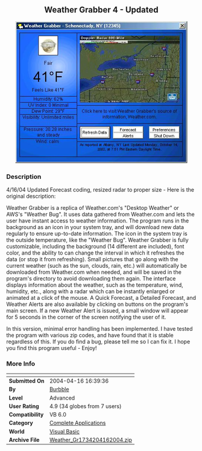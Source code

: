 ﻿<div align="center">

## Weather Grabber 4 \- Updated

<img src="PIC20039251540256349.jpg">
</div>

### Description

4/16/04 Updated Forecast coding, resized radar to proper size - Here is the original description:

Weather Grabber is a replica of Weather.com's "Desktop Weather" or AWS's "Weather Bug". It uses data gathered from Weather.com and lets the user have instant access to weather information. The program runs in the background as an icon in your system tray, and will download new data regularly to ensure up-to-date information. The icon in the system tray is the outside temperature, like the "Weather Bug". Weather Grabber is fully customizable, including the background (14 different are included), font color, and the ability to can change the interval in which it refreshes the data (or stop it from refreshing). Small pictures that go along with the current weather (such as the sun, clouds, rain, etc.) will automatically be downloaded from Weather.com when needed, and will be saved in the program's directory to avoid downloading them again. The interface displays information about the weather, such as the temperature, wind, humidity, etc., along with a radar which can be instantly enlarged or animated at a click of the mouse. A Quick Forecast, a Detailed Forecast, and Weather Alerts are also available by clicking on buttons on the program's main screen. If a new Weather Alert is issued, a small window will appear for 5 seconds in the corner of the screen notifying the user of it.

In this version, minimal error handling has been implemented. I have tested the program with various zip codes, and have found that it is stable regardless of this. If you do find a bug, please tell me so I can fix it. I hope you find this program useful - Enjoy!
 
### More Info
 


<span>             |<span>
---                |---
**Submitted On**   |2004-04-16 16:39:36
**By**             |[Burbble](https://github.com/Planet-Source-Code/PSCIndex/blob/master/ByAuthor/burbble.md)
**Level**          |Advanced
**User Rating**    |4.9 (34 globes from 7 users)
**Compatibility**  |VB 6\.0
**Category**       |[Complete Applications](https://github.com/Planet-Source-Code/PSCIndex/blob/master/ByCategory/complete-applications__1-27.md)
**World**          |[Visual Basic](https://github.com/Planet-Source-Code/PSCIndex/blob/master/ByWorld/visual-basic.md)
**Archive File**   |[Weather\_Gr1734204162004\.zip](https://github.com/Planet-Source-Code/burbble-weather-grabber-4-updated__1-46647/archive/master.zip)








